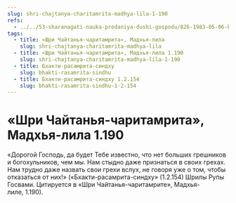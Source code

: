 ```yaml
---
slug: shri-chajtanya-charitamrita-madhya-lila-1-190
refs:
  - ../../53-sharanagati-nauka-predaniya-dushi-gospodu/826-1983-05-06-b4-kakim-dolzhno-byt-nastroenie-obrashheniya-k-gospodu.md
tags:
  - title: «Шри Чайтанья-чаритамрита», Мадхья-лила
    slug: shri-chajtanya-charitamrita-madhya-lila
  - title: «Шри Чайтанья-чаритамрита», Мадхья-лила 1.190
    slug: shri-chajtanya-charitamrita-madhya-lila-1-190
  - title: Бхакти-расамрита-синдху
    slug: bhakti-rasamrita-sindhu
  - title: Бхакти-расамрита-синдху 1.2.154
    slug: bhakti-rasamrita-sindhu-1-2-154
---
```


# «Шри Чайтанья-чаритамрита», Мадхья-лила 1.190

«Дорогой Господь, да будет Тебе известно, что нет больших грешников и богохульников, чем мы. Нам стыдно даже признаться в своих грехах. Нам трудно даже назвать свои грехи вслух, не говоря уже о том, чтобы отказаться от них!» («Бхакти-расамрита-синдху» (1.2.154) Шрилы Рупы Госвами. Цитируется в «Шри Чайтанья-чаритамрите», Мадхья-лиле, 1.190).
